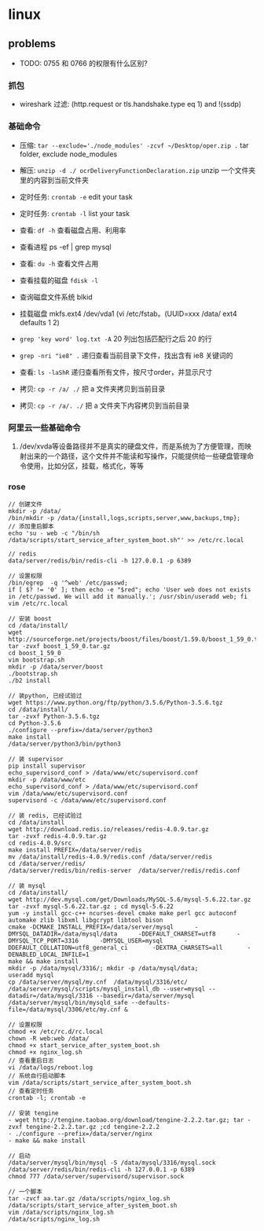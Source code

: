 # linux

## problems

- TODO: 0755 和 0766 的权限有什么区别?

### 抓包

- wireshark 过滤: (http.request or tls.handshake.type eq 1) and !(ssdp) 

### 基础命令

- 压缩: `tar --exclude='./node_modules' -zcvf ~/Desktop/oper.zip .` tar folder, exclude node_modules
- 解压: `unzip -d ./ ocrDeliveryFunctionDeclaration.zip` unzip 一个文件夹里的内容到当前文件夹

- 定时任务: `crontab -e` edit your task
- 定时任务: `crontab -l` list your task

- 查看: `df -h`  查看磁盘占用、利用率
- 查看进程 ps -ef | grep mysql 
- 查看: `du -h` 查看文件占用
- 查看挂载的磁盘 `fdisk -l`
- 查询磁盘文件系统 blkid
- 挂载磁盘 mkfs.ext4 /dev/vda1 (vi /etc/fstab。(UUID=xxx /data/ ext4  defaults  1 2)
- `grep 'key word' log.txt -A` 20 列出包括匹配行之后 20 的行
- `grep -nri "ie8" .` 递归查看当前目录下文件，找出含有 ie8 关键词的
- 查看: `ls -laShR` 递归查看所有文件，按尺寸order，并显示尺寸

- 拷贝: `cp -r /a/ ./` 把 a 文件夹拷贝到当前目录
- 拷贝: `cp -r /a/. ./` 把 a 文件夹下内容拷贝到当前目录


### 阿里云一些基础命令

1. /dev/xvda等设备路径并不是真实的硬盘文件，而是系统为了方便管理，而映射出来的一个路径，这个文件并不能读和写操作，只能提供给一些硬盘管理命令使用，比如分区，挂载，格式化，等等

### rose
```
// 创建文件
mkdir -p /data/
/bin/mkdir -p /data/{install,logs,scripts,server,www,backups,tmp};
// 添加重启脚本
echo 'su - web -c "/bin/sh /data/scripts/start_service_after_system_boot.sh"' >> /etc/rc.local

// redis
data/server/redis/bin/redis-cli -h 127.0.0.1 -p 6389

// 设置权限
/bin/egrep  -q '^web' /etc/passwd;
if [ $? != '0' ]; then echo -e "$red"; echo 'User web does not exists in /etc/passwd. We will add it manually.'; /usr/sbin/useradd web; fi
vim /etc/rc.local

// 安装 boost
cd /data/install/
wget http://sourceforge.net/projects/boost/files/boost/1.59.0/boost_1_59_0.tar.gz
tar -zvxf boost_1_59_0.tar.gz
cd boost_1_59_0
vim bootstrap.sh
mkdir -p /data/server/boost
./bootstrap.sh
./b2 install

// 装python, 已经试验过
wget https://www.python.org/ftp/python/3.5.6/Python-3.5.6.tgz
cd /data/install/
tar -zvxf Python-3.5.6.tgz
cd Python-3.5.6
./configure --prefix=/data/server/python3
make install
/data/server/python3/bin/python3

// 装 supervisor 
pip install supervisor
echo_supervisord_conf > /data/www/etc/supervisord.conf
mkdir -p /data/www/etc
echo_supervisord_conf > /data/www/etc/supervisord.conf
vim /data/www/etc/supervisord.conf
supervisord -c /data/www/etc/supervisord.conf

// 装 redis, 已经试验过
cd /data/install
wget http://download.redis.io/releases/redis-4.0.9.tar.gz
tar -zvxf redis-4.0.9.tar.gz
cd redis-4.0.9/src
make install PREFIX=/data/server/redis
mv /data/install/redis-4.0.9/redis.conf /data/server/redis
cd /data/server/redis/
/data/server/redis/bin/redis-server  /data/server/redis/redis.conf

// 装 mysql
cd /data/install/
wget http://dev.mysql.com/get/Downloads/MySQL-5.6/mysql-5.6.22.tar.gz
tar -zvxf mysql-5.6.22.tar.gz ; cd mysql-5.6.22
yum -y install gcc-c++ ncurses-devel cmake make perl gcc autoconf automake zlib libxml libgcrypt libtool bison
cmake -DCMAKE_INSTALL_PREFIX=/data/server/mysql      -DMYSQL_DATADIR=/data/mysql/data      -DDEFAULT_CHARSET=utf8      -DMYSQL_TCP_PORT=3316      -DMYSQL_USER=mysql      -DDEFAULT_COLLATION=utf8_general_ci       -DEXTRA_CHARSETS=all       -DENABLED_LOCAL_INFILE=1  
make && make install
mkdir -p /data/mysql/3316/; mkdir -p /data/mysql/data;
useradd mysql
cp /data/server/mysql/my.cnf  /data/mysql/3316/etc/
/data/server/mysql/scripts/mysql_install_db --user=mysql --datadir=/data/mysql/3316 --basedir=/data/server/mysql
/data/server/mysql/bin/mysqld_safe --defaults-file=/data/mysql/3306/etc/my.cnf &

// 设置权限
chmod +x /etc/rc.d/rc.local
chown -R web:web /data/
chmod +x start_service_after_system_boot.sh
chmod +x nginx_log.sh
// 查看重启日志
vi /data/logs/reboot.log
// 系统自行启动脚本
vim /data/scripts/start_service_after_system_boot.sh
// 查看定时任务
crontab -l; crontab -e
 
// 安装 tengine
- wget http://tengine.taobao.org/download/tengine-2.2.2.tar.gz; tar -zvxf tengine-2.2.2.tar.gz ;cd tengine-2.2.2
- ./configure --prefix=/data/server/nginx
- make && make install

// 启动
/data/server/mysql/bin/mysql -S /data/mysql/3316/mysql.sock
/data/server/redis/bin/redis-cli -h 127.0.0.1 -p 6389
chmod 777 /data/server/supervisord/supervisor.sock

// 一个脚本
tar -zvcf aa.tar.gz /data/scripts/nginx_log.sh /data/scripts/start_service_after_system_boot.sh
vim /data/scripts/nginx_log.sh
/data/scripts/nginx_log.sh
```